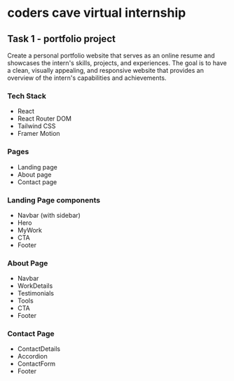 # coders cave virtual internship

## Task 1 - portfolio project

Create a personal portfolio website that serves as an online resume and showcases
the intern's skills, projects, and experiences. The goal is to have a clean, visually
appealing, and responsive website that provides an overview of the intern's capabilities and achievements.

### Tech Stack

- React
- React Router DOM
- Tailwind CSS
- Framer Motion

### Pages

- Landing page
- About page
- Contact page

### Landing Page components

- Navbar (with sidebar)
- Hero
- MyWork
- CTA
- Footer

### About Page

- Navbar
- WorkDetails
- Testimonials
- Tools
- CTA
- Footer

### Contact Page

- ContactDetails
- Accordion
- ContactForm
- Footer
